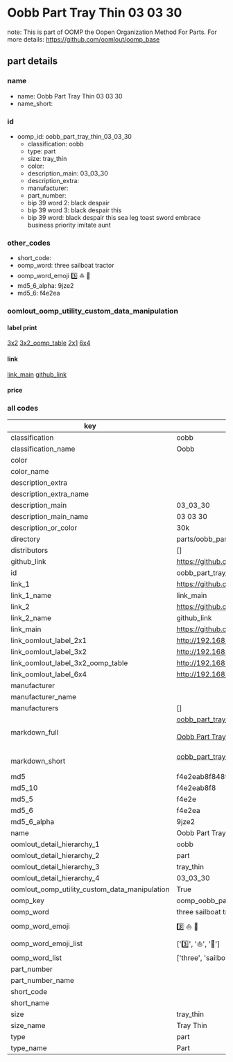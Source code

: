 # Oobb Part Tray Thin 03 03 30  

note: This is part of OOMP the Oopen Organization Method For Parts. For more details: https://github.com/oomlout/oomp_base

##  part details





### name
* name: Oobb Part Tray Thin 03 03 30
* name_short: 
### id
* oomp_id: oobb_part_tray_thin_03_03_30
  * classification: oobb
  * type: part
  * size: tray_thin
  * color: 
  * description_main: 03_03_30
  * description_extra: 
  * manufacturer: 
  * part_number: 
  * bip 39 word 2: black despair
  * bip 39 word 3: black despair this
  * bip 39 word: black despair this sea leg toast sword embrace business priority imitate aunt

### other_codes
* short_code: 
* oomp_word: three sailboat tractor
* oomp_word_emoji :three: :sailboat: :tractor:
* md5_6_alpha: 9jze2
* md5_6: f4e2ea






### oomlout_oomp_utility_custom_data_manipulation
#### label print
[3x2](http://192.168.1.245:1112/?label=oomp%209jze2)
[3x2_oomp_table](http://192.168.1.107:1112/?label=oomp%209jze2)
[2x1](http://192.168.1.242:1112/?label=oomp%209jze2)
[6x4](http://192.168.1.55:1112/?label=oomp%209jze2)    

#### link

[link_main](https://github.com/oomlout/oomlout_oomp_current_version_messy/tree/main/parts/oobb_part_tray_thin_03_03_30) [github_link](https://github.com/oomlout/oomlout_oomp_part_src/tree/main/parts/oobb_part_tray_thin_03_03_30)                             

#### price







### all codes 
| key | value |  
| --- | --- |  
| classification | oobb |  
| classification_name | Oobb |  
| color |  |  
| color_name |  |  
| description_extra |  |  
| description_extra_name |  |  
| description_main | 03_03_30 |  
| description_main_name | 03 03 30 |  
| description_or_color | 30k |  
| directory | parts/oobb_part_tray_thin_03_03_30 |  
| distributors | [] |  
| github_link | https://github.com/oomlout/oomlout_oomp_part_src/tree/main/parts/oobb_part_tray_thin_03_03_30 |  
| id | oobb_part_tray_thin_03_03_30 |  
| link_1 | https://github.com/oomlout/oomlout_oomp_current_version_messy/tree/main/parts/oobb_part_tray_thin_03_03_30 |  
| link_1_name | link_main |  
| link_2 | https://github.com/oomlout/oomlout_oomp_part_src/tree/main/parts/oobb_part_tray_thin_03_03_30 |  
| link_2_name | github_link |  
| link_main | https://github.com/oomlout/oomlout_oomp_current_version_messy/tree/main/parts/oobb_part_tray_thin_03_03_30 |  
| link_oomlout_label_2x1 | http://192.168.1.242:1112/?label=oomp%209jze2 |  
| link_oomlout_label_3x2 | http://192.168.1.245:1112/?label=oomp%209jze2 |  
| link_oomlout_label_3x2_oomp_table | http://192.168.1.107:1112/?label=oomp%209jze2 |  
| link_oomlout_label_6x4 | http://192.168.1.55:1112/?label=oomp%209jze2 |  
| manufacturer |  |  
| manufacturer_name |  |  
| manufacturers | [] |  
| markdown_full | [oobb_part_tray_thin_03_03_30](https://github.com/oomlout/oomlout_oomp_current_version_messy/tree/main/parts/oobb_part_tray_thin_03_03_30)<br>[](https://github.com/oomlout/oomlout_oomp_current_version_messy/tree/main/parts/oobb_part_tray_thin_03_03_30)<br>[Oobb Part Tray Thin 03 03 30](https://github.com/oomlout/oomlout_oomp_current_version_messy/tree/main/parts/oobb_part_tray_thin_03_03_30)<br><br> |  
| markdown_short | [oobb_part_tray_thin_03_03_30](https://github.com/oomlout/oomlout_oomp_current_version_messy/tree/main/parts/oobb_part_tray_thin_03_03_30)<br><br> |  
| md5 | f4e2eab8f8489b8b8c3fac1fc18f00b7 |  
| md5_10 | f4e2eab8f8 |  
| md5_5 | f4e2e |  
| md5_6 | f4e2ea |  
| md5_6_alpha | 9jze2 |  
| name | Oobb Part Tray Thin 03 03 30 |  
| oomlout_detail_hierarchy_1 | oobb |  
| oomlout_detail_hierarchy_2 | part |  
| oomlout_detail_hierarchy_3 | tray_thin |  
| oomlout_detail_hierarchy_4 | 03_03_30 |  
| oomlout_oomp_utility_custom_data_manipulation | True |  
| oomp_key | oomp_oobb_part_tray_thin_03_03_30 |  
| oomp_word | three sailboat tractor |  
| oomp_word_emoji | :three: :sailboat: :tractor: |  
| oomp_word_emoji_list | [':three:', ':sailboat:', ':tractor:'] |  
| oomp_word_list | ['three', 'sailboat', 'tractor'] |  
| part_number |  |  
| part_number_name |  |  
| short_code |  |  
| short_name |  |  
| size | tray_thin |  
| size_name | Tray Thin |  
| type | part |  
| type_name | Part |  
